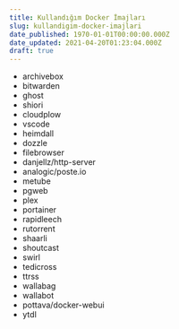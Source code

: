```yaml
---
title: Kullandığım Docker İmajları
slug: kullandigim-docker-imajlari
date_published: 1970-01-01T00:00:00.000Z
date_updated: 2021-04-20T01:23:04.000Z
draft: true
---
```


- archivebox
- bitwarden
- ghost
- shiori
- cloudplow
- vscode
- heimdall
- dozzle
- filebrowser
- danjellz/http-server
- analogic/poste.io
- metube
- pgweb
- plex
- portainer
- rapidleech
- rutorrent
- shaarli
- shoutcast
- swirl
- tedicross
- ttrss
- wallabag
- wallabot
- pottava/docker-webui
- ytdl
